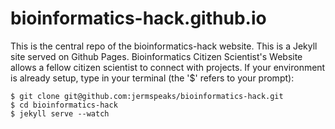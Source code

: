 bioinformatics-hack.github.io
=============================

This is the central repo of the bioinformatics-hack website. This is a Jekyll site served on Github Pages. Bioinformatics Citizen Scientist's Website allows a fellow citizen scientist to connect with projects. If your environment is already setup, type in your terminal (the '$' refers to your prompt):

```
$ git clone git@github.com:jermspeaks/bioinformatics-hack.git
$ cd bioinformatics-hack
$ jekyll serve --watch
```
